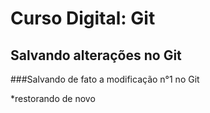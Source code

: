 # Curso Digital: Git

## Salvando alterações no Git

###Salvando de fato a modificação n°1 no Git

*restorando de novo